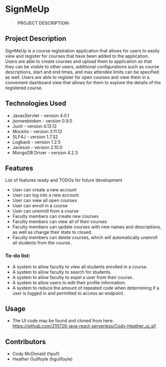 # SignMeUp

>**PROJECT DESCRIPTION:** 
## Project Description
SignMeUp is a course registration application that allows for users to easily view and register for courses that have been added to the application. Users are able to create courses and upload them to application so that they can be visible to other users, additional configurations such as course descriptions, start and end times, and max attendee limits can be specified as well. Users are able to register for open courses and view them in a convenient dashboard view that allows for them to explore the details of the registered course.
## Technologies Used
* JavaxServlet - version 4.0.1
* jsonwebtoken - version 0.9.0
* Junit - version 4.13.12
* Mockito - version 3.11.12
* SLF4J - version 1.7.32
* Logback - version 1.2.5
* Jackson - version 2.10.0
* MongoDB Driver - version 4.2.3
## Features
List of features ready and TODOs for future development
* User can create a new account
* User can log into a new account
* User can view all open courses
* User can enroll in a course
* User can unenroll from a course
* Faculty members can create new courses
* Faculty members can view all of their courses
* Faculty members can update courses with new names and descriptions, as well as change their state to closed.
* Faculty members can delete courses, which will automatically unenroll all students from the course.
### To-do list:
* A system to allow faculty to view all students enrolled in a course.
* A system to allow faculty to search for students.
* A system to allow faculty to expel a user from their course.
* A system to allow users to edit their profile information.
* A system to reduce the amount of repeated code when determining if a user is logged in and permitted to access an endpoint.
## Usage
* The UI code may be found and cloned from here: https://github.com/210726-java-react-serverless/Cody-Heather_ui_p1
## Contributors
* Cody McDonald (hpuf)
* Heather Guilfoyle (hguilfoyle)
